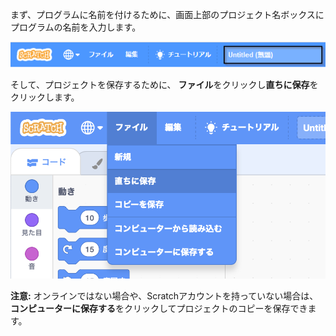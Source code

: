 まず、プログラムに名前を付けるために、画面上部のプロジェクト名ボックスにプログラムの名前を入力します。

![強調表示されているプロジェクト名ボックス。](images/name-annotated.png)

そして、プロジェクトを保存するために、 **ファイル**をクリックし**直ちに保存**をクリックします。

![「ファイル」メニューの「直ちに保存」を選択。](images/save.png)

**注意:** オンラインではない場合や、Scratchアカウントを持っていない場合は、**コンピューターに保存する**をクリックしてプロジェクトのコピーを保存できます。